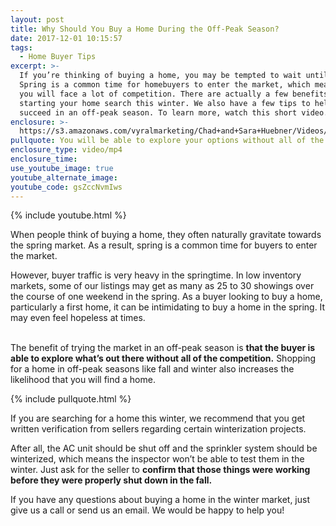 ```yaml
---
layout: post
title: Why Should You Buy a Home During the Off-Peak Season?
date: 2017-12-01 10:15:57
tags:
  - Home Buyer Tips
excerpt: >-
  If you’re thinking of buying a home, you may be tempted to wait until spring.
  Spring is a common time for homebuyers to enter the market, which means that
  you will face a lot of competition. There are actually a few benefits to
  starting your home search this winter. We also have a few tips to help you
  succeed in an off-peak season. To learn more, watch this short video.
enclosure: >-
  https://s3.amazonaws.com/vyralmarketing/Chad+and+Sara+Huebner/Videos/2017/Chad+%2526+Sara+Huebener+With+Edina+Realty-+Tips+for+Buying+in+the+Off+Peak+Season.mp4
pullquote: You will be able to explore your options without all of the competition.
enclosure_type: video/mp4
enclosure_time:
use_youtube_image: true
youtube_alternate_image:
youtube_code: gsZccNvmIws
---
```



{% include youtube.html %}

When people think of buying a home, they often naturally gravitate towards the spring market. As a result, spring is a common time for buyers to enter the market.

However, buyer traffic is very heavy in the springtime. In low inventory markets, some of our listings may get as many as 25 to 30 showings over the course of one weekend in the spring. As a buyer looking to buy a home, particularly a first home, it can be intimidating to buy a home in the spring. It may even feel hopeless at times.

<br>The benefit of trying the market in an off-peak season is **that the buyer is able to explore what’s out there without all of the competition.**&nbsp;Shopping for a home in off-peak seasons like fall and winter also increases the likelihood that you will find a home.

{% include pullquote.html %}

If you are searching for a home this winter, we recommend that you get written verification from sellers regarding certain winterization projects.

After all, the AC unit should be shut off and the sprinkler system should be winterized, which means the inspector won’t be able to test them in the winter. Just ask for the seller to **confirm that those things were working before they were properly shut down in the fall.**

If you have any questions about buying a home in the winter market, just give us a call or send us an email. We would be happy to help you!